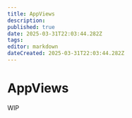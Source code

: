 ```yaml
---
title: AppViews
description: 
published: true
date: 2025-03-31T22:03:44.282Z
tags: 
editor: markdown
dateCreated: 2025-03-31T22:03:44.282Z
---
```


# AppViews
WIP